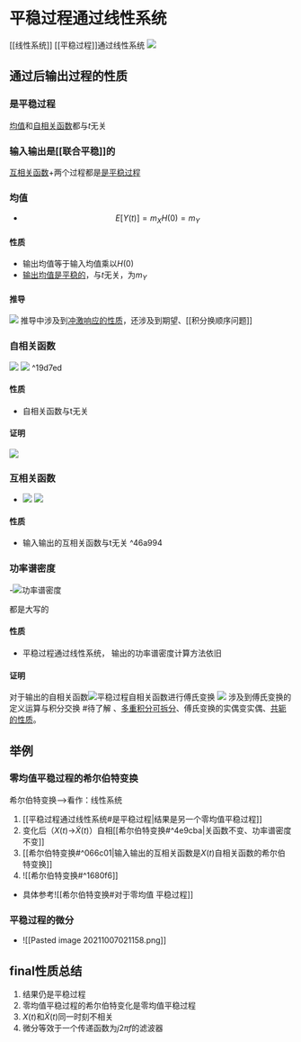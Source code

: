 # 平稳过程通过线性系统
[[线性系统]]
[[平稳过程]]通过线性系统
![](Pasted%20image%2020211005003756.png)
## 通过后输出过程的性质
### 是平稳过程
[均值](平稳过程通过线性系统.md#均值)和[自相关函数](平稳过程通过线性系统.md#自相关函数)都与$t$无关
### 输入输出是[[联合平稳]]的
[互相关函数](平稳过程通过线性系统.md#互相关函数)+两个过程都是[是平稳过程](平稳过程通过线性系统.md#是平稳过程)
### 均值
- $$
E[Y(t)]=m_XH(0)=m_Y
$$
#### 性质
- 输出均值等于输入均值乘以$H(0)$
- [输出均值是平稳的](平稳过程通过线性系统.md#是平稳过程)，与$t$无关，为$m_Y$
#### 推导
![](Pasted%20image%2020211005153616.png)
推导中涉及到[冲激响应的性质](冲激响应.md#^d346d8)，还涉及到期望、[[积分换顺序问题]]
### 自相关函数
![](Pasted%20image%2020211005153732.png)
![](Pasted%20image%2020211005153743.png) ^19d7ed
#### 性质
- 自相关函数与t无关
#### 证明
![](Pasted%20image%2020211005154614.png)
### 互相关函数
- ![](Pasted%20image%2020211005154700.png)
![](Pasted%20image%2020211005154710.png)
#### 性质
- 输入输出的互相关函数与t无关 ^46a994
### 功率谱密度
-![功率谱密度](线性系统.md#功率谱密度)

都是大写的
#### 性质
- 平稳过程通过线性系统，
输出的功率谱密度计算方法依旧
#### 证明
对于输出的自相关函数![平稳过程自相关函数](平稳过程通过线性系统.md#^19d7ed)进行傅氏变换
![](Pasted%20image%2020211006151748.jpg)
涉及到傅氏变换的定义运算与积分交换 #待了解 、[多重积分可拆分](多重积分.md#拆分)、傅氏变换的实偶变实偶、[共轭的性质](共轭的性质.md#^dff9d9)。

## 举例
### 零均值平稳过程的希尔伯特变换
希尔伯特变换—>看作：线性系统
1. [[平稳过程通过线性系统#是平稳过程|结果是另一个零均值平稳过程]]
2. 变化后（$X(t)$->$\tilde{X}(t)$）自相[[希尔伯特变换#^4e9cba|关函数不变、功率谱密度不变]]
3. [[希尔伯特变换#^066c01|输入输出的互相关函数是$X(t)$自相关函数的希尔伯特变换]]
4. ![[希尔伯特变换#^1680f6]]
- 具体参考![[希尔伯特变换#对于零均值 平稳过程]]
### 平稳过程的微分
- ![[Pasted image 20211007021158.png]]
## final性质总结
1. 结果仍是平稳过程
2. 零均值平稳过程的希尔伯特变化是零均值平稳过程
3. $X(t)$和$\tilde{X}(t)$同一时刻不相关
4. 微分等效于一个传递函数为$j2\pi f$的滤波器
